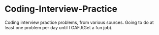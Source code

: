# Coding-Interview-Practice
Coding interview practice problems, from various sources. Going to do at least one problem per day until I GAFJ(Get a fun job).
